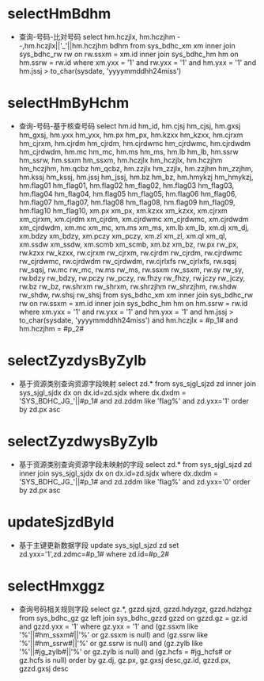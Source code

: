 selectHmBdhm
===
* 查询-号码-比对号码
select hm.hczjlx, hm.hczjhm
--,hm.hczjlx||'_'||hm.hczjhm bdhm
  from sys_bdhc_xm xm
 inner join sys_bdhc_rw rw
    on rw.ssxm = xm.id
 inner join sys_bdhc_hm hm
    on hm.ssrw = rw.id
 where xm.yxx = '1'
   and rw.yxx = '1'
   and hm.yxx = '1'
   and hm.jssj > to_char(sysdate, 'yyyymmddhh24miss')

selectHmByHchm
===
* 查询-号码-基于核查号码
select hm.id      hm_id,
       hm.cjsj    hm_cjsj,
       hm.gxsj    hm_gxsj,
       hm.yxx     hm_yxx,
       hm.px      hm_px,
       hm.kzxx    hm_kzxx,
       hm.cjrxm   hm_cjrxm,
       hm.cjrdm   hm_cjrdm,
       hm.cjrdwmc hm_cjrdwmc,
       hm.cjrdwdm hm_cjrdwdm,
       hm.mc      hm_mc,
       hm.ms      hm_ms,
       hm.lb      hm_lb,
       hm.ssrw    hm_ssrw,
       hm.ssxm    hm_ssxm,
       hm.hczjlx  hm_hczjlx,
       hm.hczjhm  hm_hczjhm,
       hm.qcbz    hm_qcbz,
       hm.zzjlx   hm_zzjlx,
       hm.zzjhm   hm_zzjhm,
       hm.kssj    hm_kssj,
       hm.jssj    hm_jssj,
       hm.bz      hm_bz,
       hm.hmykzj  hm_hmykzj,
       hm.flag01  hm_flag01,
       hm.flag02  hm_flag02,
       hm.flag03  hm_flag03,
       hm.flag04  hm_flag04,
       hm.flag05  hm_flag05,
       hm.flag06  hm_flag06,
       hm.flag07  hm_flag07,
       hm.flag08  hm_flag08,
       hm.flag09  hm_flag09,
       hm.flag10  hm_flag10,
       xm.px      xm_px,
       xm.kzxx    xm_kzxx,
       xm.cjrxm   xm_cjrxm,
       xm.cjrdm   xm_cjrdm,
       xm.cjrdwmc xm_cjrdwmc,
       xm.cjrdwdm xm_cjrdwdm,
       xm.mc      xm_mc,
       xm.ms      xm_ms,
       xm.lb      xm_lb,
       xm.dj      xm_dj,
       xm.bdzy    xm_bdzy,
       xm.pczy    xm_pczy,
       xm.zl      xm_zl,
       xm.ql      xm_ql,
       xm.ssdw    xm_ssdw,
       xm.scmb    xm_scmb,
       xm.bz      xm_bz,
       rw.px      rw_px,
       rw.kzxx    rw_kzxx,
       rw.cjrxm   rw_cjrxm,
       rw.cjrdm   rw_cjrdm,
       rw.cjrdwmc rw_cjrdwmc,
       rw.cjrdwdm rw_cjrdwdm,
       rw.cjrlxfs rw_cjrlxfs,
       rw.sqsj    rw_sqsj,
       rw.mc      rw_mc,
       rw.ms      rw_ms,
       rw.ssxm    rw_ssxm,
       rw.sy      rw_sy,
       rw.bdzy    rw_bdzy,
       rw.pczy    rw_pczy,
       rw.fhzy    rw_fhzy,
       rw.jczy    rw_jczy,
       rw.bz      rw_bz,
       rw.shrxm   rw_shrxm,
       rw.shrzjhm rw_shrzjhm,
       rw.shdw    rw_shdw,
       rw.shsj    rw_shsj
  from sys_bdhc_xm xm
 inner join sys_bdhc_rw rw
    on rw.ssxm = xm.id
 inner join sys_bdhc_hm hm
    on hm.ssrw = rw.id
 where xm.yxx = '1'
   and rw.yxx = '1'
   and hm.yxx = '1'
   and hm.jssj > to_char(sysdate, 'yyyymmddhh24miss')
   and hm.hczjlx = #p_1#
   and hm.hczjhm = #p_2#
   
selectZyzdysByZylb
===
* 基于资源类别查询资源字段映射
select zd.*
from sys_sjgl_sjzd zd
inner join sys_sjgl_sjdx dx on dx.id=zd.sjdx
where dx.dxdm = 'SYS_BDHC_JG_'||#p_1#
and zd.zddm like 'flag%' and zd.yxx='1'
order by zd.px asc

selectZyzdwysByZylb
===
* 基于资源类别查询资源字段未映射的字段
select zd.*
from sys_sjgl_sjzd zd
inner join sys_sjgl_sjdx dx on dx.id=zd.sjdx
where dx.dxdm = 'SYS_BDHC_JG_'||#p_1#
and zd.zddm like 'flag%' and zd.yxx='0'
order by zd.px asc
 
updateSjzdById
===
* 基于主键更新数据字段
update sys_sjgl_sjzd zd set zd.yxx='1',zd.zdmc=#p_1# where zd.id=#p_2#

selectHmxggz
===
* 查询号码相关规则字段
select gz.*, gzzd.sjzd, gzzd.hdyzgz, gzzd.hdzhgz
  from sys_bdhc_gz gz
  left join sys_bdhc_gzzd gzzd
    on gzzd.gz = gz.id
   and gzzd.yxx = '1'
 where gz.yxx = '1'
   and (gz.ssxm like '%'||#hm_ssxm#||'%' or gz.ssxm is null)
   and (gz.ssrw like '%'||#hm_ssrw#||'%' or gz.ssrw is null)
   and (gz.zylb like '%'||#jg_zylb#||'%' or gz.zylb is null)
   and (gz.hcfs = #jg_hcfs# or gz.hcfs is null)
 order by gz.dj, gz.px, gz.gxsj desc,gz.id, gzzd.px, gzzd.gxsj desc






